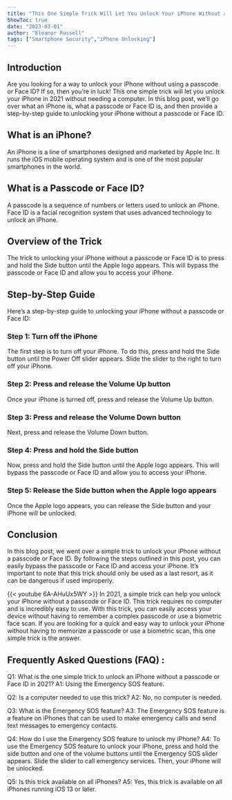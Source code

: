```yaml
---
title: "This One Simple Trick Will Let You Unlock Your iPhone Without a Passcode or Face ID in 2021 - No Computer Needed!"
ShowToc: true 
date: "2023-03-01"
author: "Eleanor Russell" 
tags: ["Smartphone Security","iPhone Unlocking"]
---
```

## Introduction 

Are you looking for a way to unlock your iPhone without using a passcode or Face ID? If so, then you’re in luck! This one simple trick will let you unlock your iPhone in 2021 without needing a computer. In this blog post, we’ll go over what an iPhone is, what a passcode or Face ID is, and then provide a step-by-step guide to unlocking your iPhone without a passcode or Face ID. 

## What is an iPhone? 

An iPhone is a line of smartphones designed and marketed by Apple Inc. It runs the iOS mobile operating system and is one of the most popular smartphones in the world. 

## What is a Passcode or Face ID? 

A passcode is a sequence of numbers or letters used to unlock an iPhone. Face ID is a facial recognition system that uses advanced technology to unlock an iPhone. 

## Overview of the Trick 

The trick to unlocking your iPhone without a passcode or Face ID is to press and hold the Side button until the Apple logo appears. This will bypass the passcode or Face ID and allow you to access your iPhone. 

## Step-by-Step Guide 

Here’s a step-by-step guide to unlocking your iPhone without a passcode or Face ID: 

### Step 1: Turn off the iPhone 

The first step is to turn off your iPhone. To do this, press and hold the Side button until the Power Off slider appears. Slide the slider to the right to turn off your iPhone. 

### Step 2: Press and release the Volume Up button 

Once your iPhone is turned off, press and release the Volume Up button. 

### Step 3: Press and release the Volume Down button 

Next, press and release the Volume Down button. 

### Step 4: Press and hold the Side button 

Now, press and hold the Side button until the Apple logo appears. This will bypass the passcode or Face ID and allow you to access your iPhone. 

### Step 5: Release the Side button when the Apple logo appears 

Once the Apple logo appears, you can release the Side button and your iPhone will be unlocked. 

## Conclusion 

In this blog post, we went over a simple trick to unlock your iPhone without a passcode or Face ID. By following the steps outlined in this post, you can easily bypass the passcode or Face ID and access your iPhone. It’s important to note that this trick should only be used as a last resort, as it can be dangerous if used improperly.

{{< youtube 6A-AHuUx5WY >}} 
In 2021, a simple trick can help you unlock your iPhone without a passcode or Face ID. This trick requires no computer and is incredibly easy to use. With this trick, you can easily access your device without having to remember a complex passcode or use a biometric face scan. If you are looking for a quick and easy way to unlock your iPhone without having to memorize a passcode or use a biometric scan, this one simple trick is the answer.

## Frequently Asked Questions (FAQ) :
Q1: What is the one simple trick to unlock an iPhone without a passcode or Face ID in 2021?
A1: Using the Emergency SOS feature.

Q2: Is a computer needed to use this trick?
A2: No, no computer is needed.

Q3: What is the Emergency SOS feature?
A3: The Emergency SOS feature is a feature on iPhones that can be used to make emergency calls and send text messages to emergency contacts.

Q4: How do I use the Emergency SOS feature to unlock my iPhone?
A4: To use the Emergency SOS feature to unlock your iPhone, press and hold the side button and one of the volume buttons until the Emergency SOS slider appears. Slide the slider to call emergency services. Then, your iPhone will be unlocked.

Q5: Is this trick available on all iPhones?
A5: Yes, this trick is available on all iPhones running iOS 13 or later.


